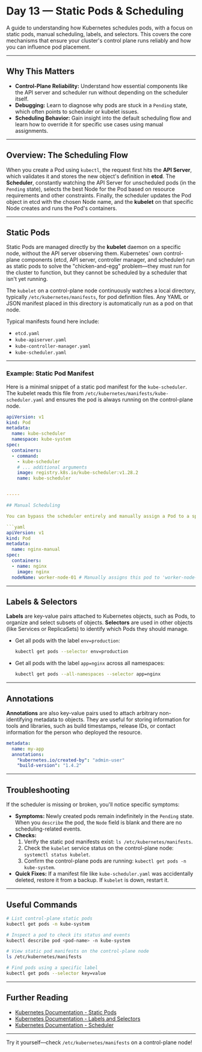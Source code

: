 
# Day 13 — Static Pods & Scheduling

A guide to understanding how Kubernetes schedules pods, with a focus on static pods, manual scheduling, labels, and selectors. This covers the core mechanisms that ensure your cluster's control plane runs reliably and how you can influence pod placement.

---

## Why This Matters

* **Control-Plane Reliability:** Understand how essential components like the API server and scheduler run without depending on the scheduler itself.
* **Debugging:** Learn to diagnose why pods are stuck in a `Pending` state, which often points to scheduler or kubelet issues.
* **Scheduling Behavior:** Gain insight into the default scheduling flow and learn how to override it for specific use cases using manual assignments.

---

## Overview: The Scheduling Flow

When you create a Pod using `kubectl`, the request first hits the **API Server**, which validates it and stores the new object's definition in **etcd**. The **Scheduler**, constantly watching the API Server for unscheduled pods (in the `Pending` state), selects the best Node for the Pod based on resource requirements and other constraints. Finally, the scheduler updates the Pod object in etcd with the chosen Node name, and the **kubelet** on that specific Node creates and runs the Pod's containers.

---

## Static Pods

Static Pods are managed directly by the **kubelet** daemon on a specific node, without the API server observing them. Kubernetes' own control-plane components (etcd, API server, controller manager, and scheduler) run as static pods to solve the "chicken-and-egg" problem—they must run for the cluster to function, but they cannot be scheduled by a scheduler that isn't yet running.

The `kubelet` on a control-plane node continuously watches a local directory, typically `/etc/kubernetes/manifests`, for pod definition files. Any YAML or JSON manifest placed in this directory is automatically run as a pod on that node.

Typical manifests found here include:
* `etcd.yaml`
* `kube-apiserver.yaml`
* `kube-controller-manager.yaml`
* `kube-scheduler.yaml`

---

### Example: Static Pod Manifest

Here is a minimal snippet of a static pod manifest for the `kube-scheduler`. The kubelet reads this file from `/etc/kubernetes/manifests/kube-scheduler.yaml` and ensures the pod is always running on the control-plane node.

```yaml
apiVersion: v1
kind: Pod
metadata:
  name: kube-scheduler
  namespace: kube-system
spec:
  containers:
  - command:
    - kube-scheduler
    # ... additional arguments
    image: registry.k8s.io/kube-scheduler:v1.28.2
    name: kube-scheduler


-----

## Manual Scheduling

You can bypass the scheduler entirely and manually assign a Pod to a specific Node by setting the `spec.nodeName` field in the Pod's manifest. This is useful for specific workloads that must run on a particular machine. The key limitation is that once a Pod is assigned this way, it cannot be moved by Kubernetes; it is bound to that node for its entire lifecycle.

```yaml
apiVersion: v1
kind: Pod
metadata:
  name: nginx-manual
spec:
  containers:
  - name: nginx
    image: nginx
  nodeName: worker-node-01 # Manually assigns this pod to 'worker-node-01'
```

-----

## Labels & Selectors

**Labels** are key-value pairs attached to Kubernetes objects, such as Pods, to organize and select subsets of objects. **Selectors** are used in other objects (like Services or ReplicaSets) to identify which Pods they should manage.

  * Get all pods with the label `env=production`:
    ```bash
    kubectl get pods --selector env=production
    ```
  * Get all pods with the label `app=nginx` across all namespaces:
    ```bash
    kubectl get pods --all-namespaces --selector app=nginx
    ```

-----

## Annotations

**Annotations** are also key-value pairs used to attach arbitrary non-identifying metadata to objects. They are useful for storing information for tools and libraries, such as build timestamps, release IDs, or contact information for the person who deployed the resource.

```yaml
metadata:
  name: my-app
  annotations:
    "kubernetes.io/created-by": "admin-user"
    "build-version": "1.4.2"
```

-----

## Troubleshooting

If the scheduler is missing or broken, you'll notice specific symptoms:

  * **Symptoms:** Newly created pods remain indefinitely in the `Pending` state. When you `describe` the pod, the `Node` field is blank and there are no scheduling-related events.
  * **Checks:**
    1.  Verify the static pod manifests exist: `ls /etc/kubernetes/manifests`.
    2.  Check the `kubelet` service status on the control-plane node: `systemctl status kubelet`.
    3.  Confirm the control-plane pods are running: `kubectl get pods -n kube-system`.
  * **Quick Fixes:** If a manifest file like `kube-scheduler.yaml` was accidentally deleted, restore it from a backup. If `kubelet` is down, restart it.

-----

## Useful Commands

```bash
# List control-plane static pods
kubectl get pods -n kube-system

# Inspect a pod to check its status and events
kubectl describe pod <pod-name> -n kube-system

# View static pod manifests on the control-plane node
ls /etc/kubernetes/manifests

# Find pods using a specific label
kubectl get pods --selector key=value
```

-----

## Further Reading

  * [Kubernetes Documentation - Static Pods](https://kubernetes.io/docs/tasks/configure-pod-container/static-pod/)
  * [Kubernetes Documentation - Labels and Selectors](https://kubernetes.io/docs/concepts/overview/working-with-objects/labels/)
  * [Kubernetes Documentation - Scheduler](https://kubernetes.io/docs/concepts/scheduling-eviction/kube-scheduler/)

-----

Try it yourself—check `/etc/kubernetes/manifests` on a control-plane node\!

```
```
